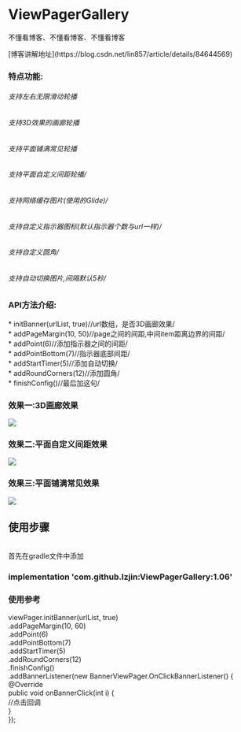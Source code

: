 # ViewPagerGallery
不懂看博客、不懂看博客、不懂看博客
<p>[博客讲解地址](https://blog.csdn.net/lin857/article/details/84644569)
<h3>特点功能:</h3>
<h6>支持左右无限滑动轮播</h6>
<h6>支持3D效果的画廊轮播</h6>
<h6>支持平面铺满常见轮播</h6>
<h6>支持平面自定义间距轮播/<br></h6>
<h6>支持网络缓存图片(使用的Glide)/<br></h6>
<h6>支持自定义指示器图标(默认指示器个数与url一样)/<br></h6>
<h6>支持自定义圆角/<br></h6>
<h6>支持自动切换图片,间隔默认5秒/<br></h6>
<h3>API方法介绍:</h3>
* initBanner(urlList, true)//url数组，是否3D画廊效果/<br>
* addPageMargin(10, 50)//page之间的间距,中间item距离边界的间距/<br>
* addPoint(6)//添加指示器之间的间距/<br>
* addPointBottom(7)//指示器底部间距/<br>
* addStartTimer(5)//添加自动切换/<br>
* addRoundCorners(12)//添加圆角/<br>
* finishConfig()//最后加这句/<br>
<h3>效果一:3D画廊效果</h3>
<p><img   src="https://raw.githubusercontent.com/lzjin/ViewPagerGallery/master/imgfile/ic_banner1.png">
<h3>效果二:平面自定义间距效果</h3>
<p><img   src="https://raw.githubusercontent.com/lzjin/ViewPagerGallery/master/imgfile/ic_banner2.png">
<h3>效果三:平面铺满常见效果</h3>
<p><img    src="https://raw.githubusercontent.com/lzjin/ViewPagerGallery/master/imgfile/ic_banner3.png">
<h2>使用步骤</h2>
</br>首先在gradle文件中添加
<h3> implementation 'com.github.lzjin:ViewPagerGallery:1.06' </h3>

<h3>使用参考</h3>
viewPager.initBanner(urlList, true) </br>
         .addPageMargin(10, 60) </br>
         .addPoint(6)           </br>
         .addPointBottom(7)     </br>
         .addStartTimer(5)      </br>
         .addRoundCorners(12)   </br>
         .finishConfig()        </br>
         .addBannerListener(new BannerViewPager.OnClickBannerListener() { </br>
         @Override              </br>
         public void onBannerClick(int i) { </br>
             //点击回调          </br>
         }                      </br>
         });                    </br>
         
